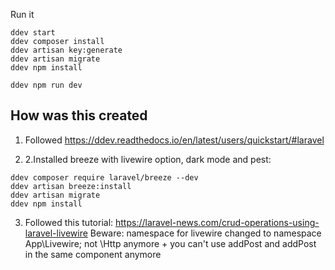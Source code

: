 Run it

```
ddev start
ddev composer install
ddev artisan key:generate
ddev artisan migrate
ddev npm install

ddev npm run dev
```

## How was this created

1. Followed https://ddev.readthedocs.io/en/latest/users/quickstart/#laravel

2. 2.Installed breeze with livewire option, dark mode and pest:

```
ddev composer require laravel/breeze --dev
ddev artisan breeze:install
ddev artisan migrate
ddev npm install
```

3. Followed this tutorial: https://laravel-news.com/crud-operations-using-laravel-livewire
Beware: namespace for livewire changed to namespace App\Livewire; not \Http anymore + you can't use addPost and addPost in the same component anymore
